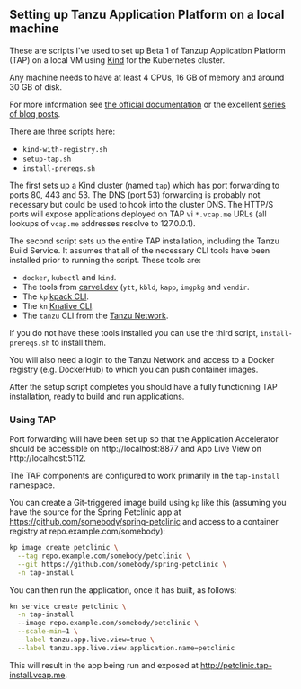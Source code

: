 ## Setting up Tanzu Application Platform on a local machine

These are scripts I've used to set up Beta 1 of
Tanzup Application Platform (TAP) on a local VM using
[Kind](https://kind.sigs.k8s.io/) for the Kubernetes cluster.

Any machine needs to have at least 4 CPUs, 16 GB of memory and around
30 GB of disk.

For more information see
[the official documentation](https://docs.vmware.com/en/VMware-Tanzu-Application-Platform/0.1/tap-0-1/GUID-overview.html)
or the excellent
[series of blog posts](https://tanzu.vmware.com/developer/blog/getting-started-with-vmware-tanzu-application-platform-beta-1-on-kind-part-1/).

There are three scripts here:

* `kind-with-registry.sh`
* `setup-tap.sh`
* `install-prereqs.sh`

The first sets up a Kind cluster (named `tap`) which has port forwarding
to ports 80, 443 and 53.
The DNS (port 53) forwarding is probably not necessary but could be used
to hook into the cluster DNS.
The HTTP/S ports will expose applications deployed on TAP vi `*.vcap.me`
URLs (all lookups of `vcap.me` addresses resolve to 127.0.0.1).

The second script sets up the entire TAP installation, including
the Tanzu Build Service.
It assumes that all of the necessary CLI tools have been installed prior
to running the script.
These tools are:

* `docker`, `kubectl` and `kind`.
* The tools from [carvel.dev](https://carvel.dev) (`ytt`, `kbld`, `kapp`,
  `imgpkg` and `vendir`.
* The `kp` [kpack CLI](https://github.com/vmware-tanzu/kpack-cli).
* The `kn` [Knative CLI](https://github.com/knative/client).
* The `tanzu` CLI from the [Tanzu Network](https://network.tanzu.vmware.com/products/tanzu-application-platform/).

If you do not have these tools installed you can use the third script,
`install-prereqs.sh` to install them.

You will also need a login to the Tanzu Network and access to a Docker registry (e.g.
DockerHub) to which you can push container images.

After the setup script completes you should have a fully functioning TAP
installation, ready to build and run applications.

### Using TAP

Port forwarding will have been set up so that the Application Accelerator should
be accessible on http://localhost:8877 and App Live View on http://localhost:5112.

The TAP components are configured to work primarily in the `tap-install`
namespace.

You can create a Git-triggered image build using `kp` like this (assuming you
have the source for the Spring Petclinic app at https://github.com/somebody/spring-petclinic
and access to a container registry at repo.example.com/somebody):

```bash
kp image create petclinic \
  --tag repo.example.com/somebody/petclinic \
  --git https://github.com/somebody/spring-petclinic \
  -n tap-install
```

You can then run the application, once it has built, as follows:

```bash
kn service create petclinic \
  -n tap-install
  --image repo.example.com/somebody/petclinic \
  --scale-min=1 \
  --label tanzu.app.live.view=true \
  --label tanzu.app.live.view.application.name=petclinic
```

This will result in the app being run and exposed at
http://petclinic.tap-install.vcap.me. 
